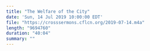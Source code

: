 ```yaml
---
title: "The Welfare of the City"
date: 'Sun, 14 Jul 2019 10:00:00 EDT'
file: "https://crosssermons.cflcn.org/2019-07-14.m4a"
length: "9694760"
duration: "40:04"
summary: ""
---
```

